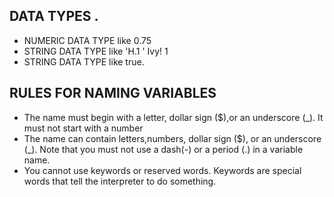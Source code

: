 ## DATA TYPES .
- NUMERIC DATA TYPE like 0.75 
- STRING DATA TYPE like 'H.1 ' Ivy! 1
- STRING DATA TYPE like true.

## RULES FOR NAMING VARIABLES
- The name must begin with a letter, dollar sign ($),or an underscore (_). It must not start with a number
- The name can contain letters,numbers, dollar sign ($), or an underscore (_). Note that you must not use a dash(-) or a period (.) in a variable name. 
- You cannot use keywords or reserved words. Keywords are special words that tell the interpreter to do something.
